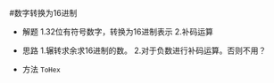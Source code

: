 #数字转换为16进制
- 解题
    1.32位有符号数字，转换为16进制表示
    2.补码运算 
    
- 思路
    1.辗转求余求16进制的数。
    2.对于负数进行补码运算。否则不用？
    
- 方法
`ToHex`